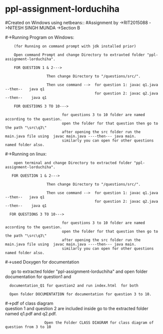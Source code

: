 # ppl-assignment-lorduchiha




#Created on Windows using netbeans:: 
#Assignment by ->RIT2015088
              ->NITESH SINGH MUNDA
              ->Section B





#->Running Program on Windows:
        
        (for Running on command prompt with jdk installed prior)
        
        Open command Prompt and change Directory to extraxted folder "ppl-assignment-lorduchiha".
        
        FOR QUESTION 1 & 2--->
         
                       Then change Directory to "/questions/src/".
        
                       Then use command -->  for question 1: javac q1.java    --then--   java q1
                                             for question 2: javac q2.java    --then--    java q1
                              
        FOR QUESTIONS 3 TO 10--->
  
                              for questions 3 to 10 folder are named according to the question.
                              open the folder for that question then go to the path "\src\q3\"
                              after opening the src folder run the main.java file using  javac main.java ----then--- java main.
                              similarly you can open for other questions named folder also.
                            
                                              



#->Running on linux:
        
        open terminal and change Directory to extracted folder "ppl-assignment-lorduchiha".
        
       FOR QUESTION 1 & 2--->
         
                       Then change Directory to "/questions/src/".
        
                       Then use command -->  for question 1: javac q1.java    --then--   java q1
                                             for question 2: javac q2.java    --then--    java q1
                              
      FOR QUESTIONS 3 TO 10--->
  
                              for questions 3 to 10 folder are named according to the question.
                              open the folder for that question then go to the path "\src\q3\"
                              after opening the src folder run the main.java file using  javac main.java ----then--- java main.
                              similarly you can open for other questions named folder also.
                            
                       
 
 
 #->used Doxygen for documentation 
 
 
      go to extracted folder "ppl-assignment-lorduchiha" and open folder documentation for question1 and
      
      documentation_Q1 for question2 and run index.html  for both
      
      Open folder DOCUMENTATION for documentation for question 3 to 10.
  
 
 
 #->pdf of class diagram  
                      question 1 and question 2 are included inside go to the extracted folder named q1.pdf and q2.pdf.
                      
                      Open the Folder CLASS DIAGRAM for class diagram of question from 3 to 10
                              
                              
                              
                              
                              
                              
             
